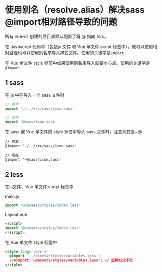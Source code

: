 # 使用别名（resolve.alias）解决sass @import相对路径导致的问题

所有 vue-cli 创建的项目都默认配置了将 @ 指向 /src。

在 Javascript 代码中（包括js 文件 和 Vue 单文件 script 标签中），既可以使用相对路径也可以使用别名来导入样式文件。使用的关键字是`import`

在 Vue 单文件 style 标签中如果使用别名来导入就要小心点。使用的关键字是 `@import`

## 1 sass

在 js 中在导入一个 sass 文件时

```js
// 原本
import './../src/sass/icon.sass'

// 现在
import '@sass/icon.sass'
```

在 sass 或 Vue 单文件的 style 标签中导入 sass 文件时，注意现在是~@

```
// 原本
@import './../src/sass/icon.sass' 

// 现在
@import '~@sass/icon.sass'
```

## 2 less

在js文件、Vue 单文件 script 标签中

main.js

```js
import '@/assets/styles/index.less'
```

Layout.vue

```html
<script>
import '@/assets/styles/index.less'
</script>
```

在 Vue 单文件 style 标签中

```html
<style lang='less'>
  @import '../assets/styles/variables.less';
  //@import '~@assets/styles/variables.less'; // 这种方式不行
</style>
```